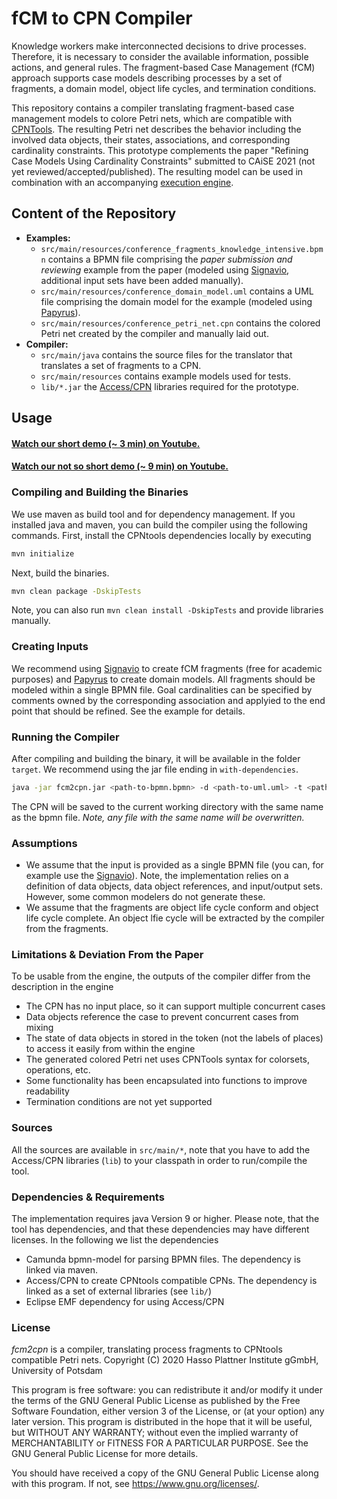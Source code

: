 # fCM to CPN Compiler

Knowledge workers make interconnected decisions to drive processes.
Therefore, it is necessary to consider the available information, possible actions, and general rules.
The fragment-based Case Management (fCM) approach supports case models describing processes by a set of fragments, a domain model, object life cycles, and termination conditions. 

This repository contains a compiler translating fragment-based case management models to colore Petri nets, which are compatible with [CPNTools](https://cpntools.org).
The resulting Petri net describes the behavior including the involved data objects, their states, associations, and corresponding cardinality constraints.
This prototype complements the paper "Refining Case Models Using Cardinality Constraints" submitted to CAiSE 2021 (not yet reviewed/accepted/published).
The resulting model can be used in combination with an accompanying [execution engine](https://github.com/bptlab/fCM-Engine/tree/caise).

## Content of the Repository
* **Examples:**
  * `src/main/resources/conference_fragments_knowledge_intensive.bpmn` contains a BPMN file comprising the *paper submission and reviewing* example from the paper (modeled using [Signavio](https://academic.signavio.com), additional input sets have been added manually).
  * `src/main/resources/conference_domain_model.uml` contains a UML file comprising the domain model for the example (modeled using [Papyrus](https://www.eclipse.org/papyrus/)).
  * `src/main/resources/conference_petri_net.cpn` contains the colored Petri net created by the compiler and manually laid out.
* **Compiler:**
  * `src/main/java` contains the source files for the translator that translates a set of fragments to a CPN.
  * `src/main/resources` contains example models used for tests.
  * `lib/*.jar` the [Access/CPN](http://cpntools.org/access-cpn/) libraries required for the prototype.

## Usage


#### [Watch our short demo (~ 3 min) on Youtube.](https://youtu.be/ODpgQvxxQzY)

#### [Watch our not so short demo (~ 9 min) on Youtube.](https://youtu.be/ogvqiO6a9Wg) 


### Compiling and Building the Binaries

We use maven as build tool and for dependency management.
If you installed java and maven, you can build the compiler using the following commands.
First, install the CPNtools dependencies locally by executing
````bash
mvn initialize
````
Next, build the binaries. 
````bash
mvn clean package -DskipTests
````

Note, you can also run `mvn clean install -DskipTests` and provide libraries manually.

### Creating Inputs

We recommend using [Signavio](https://academic.signavio.com) to create fCM fragments (free for academic purposes) and [Papyrus](https://www.eclipse.org/papyrus/) to create domain models.
All fragments should be modeled within a single BPMN file.
Goal cardinalities can be specified by comments owned by the corresponding association and applyied to the end point that should be refined.
See the example for details.

### Running the Compiler

After compiling and building the binary, it will be available in the folder `target`.
We recommend using the jar file ending in `with-dependencies`.
````bash
java -jar fcm2cpn.jar <path-to-bpmn.bpmn> -d <path-to-uml.uml> -t <path-to-termination-condition.json>
````
The CPN will be saved to the current working directory with the same name as the bpmn file.
*Note, any file with the same name will be overwritten.*

### Assumptions

* We assume that the input is provided as a single BPMN file (you can, for example use the [Signavio](https://academic.signavio.com)). Note, the implementation relies on a definition of data objects, data object references, and input/output sets. However, some common modelers do not generate these.
* We assume that the fragments are object life cycle conform and object life cycle complete. An object lfie cycle will be extracted by the compiler from the fragments.

### Limitations & Deviation From the Paper

To be usable from the engine, the outputs of the compiler differ from the description in the engine
* The CPN has no input place, so it can support multiple concurrent cases
* Data objects reference the case to prevent concurrent cases from mixing
* The state of data objects in stored in the token (not the labels of places) to access it easily from within the engine
* The generated colored Petri net uses CPNTools syntax for colorsets, operations, etc.
* Some functionality has been encapsulated into functions to improve readability
* Termination conditions are not yet supported

### Sources

All the sources are available in `src/main/*`, note that you have to add the Access/CPN libraries (`lib`) to your classpath in order to run/compile the tool.

### Dependencies & Requirements

The implementation requires java Version 9 or higher.
Please note, that the tool has dependencies, and that these dependencies may have different licenses. In the following we list the dependencies
* Camunda bpmn-model for parsing BPMN files. The dependency is linked via maven.
* Access/CPN to create CPNtools compatible CPNs. The dependency is linked as a set of external libraries (see `lib/`)
* Eclipse EMF dependency for using Access/CPN

### License

*fcm2cpn* is a compiler, translating process fragments to CPNtools compatible Petri nets.
Copyright (C) 2020  Hasso Plattner Institute gGmbH, University of Potsdam

This program is free software: you can redistribute it and/or modify
it under the terms of the GNU General Public License as published by
the Free Software Foundation, either version 3 of the License, or (at your option) any later version.
This program is distributed in the hope that it will be useful, but WITHOUT ANY WARRANTY; without even the implied warranty of MERCHANTABILITY or FITNESS FOR A PARTICULAR PURPOSE.
See the GNU General Public License for more details.

You should have received a copy of the GNU General Public License
along with this program.  If not, see <https://www.gnu.org/licenses/>.
